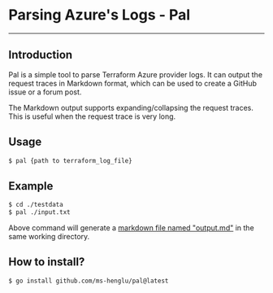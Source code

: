 # Parsing Azure's Logs - Pal

----

## Introduction

Pal is a simple tool to parse Terraform Azure provider logs.
It can output the request traces in Markdown format, which can be used to create a GitHub issue or a forum post.

The Markdown output supports expanding/collapsing the request traces. This is useful when the request trace is very long.

## Usage

```bash
$ pal {path to terraform_log_file}
```

## Example

```bash
$ cd ./testdata
$ pal ./input.txt
```

Above command will generate a [markdown file named "output.md"](https://github.com/ms-henglu/pal/tree/main/testdata/output.md) in the same working directory.

## How to install?

```bash
$ go install github.com/ms-henglu/pal@latest
```